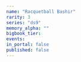 ```yaml
---
name: "Racquetball Bashir"
rarity: 3
series: "ds9"
memory_alpha: ""
bigbook_tier:
events:
in_portal: false
published: false
---
```

